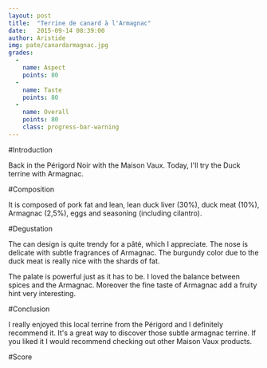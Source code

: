 ```yaml
---
layout: post
title:  "Terrine de canard à l'Armagnac"
date:   2015-09-14 08:39:00
author: Aristide
img: pate/canardarmagnac.jpg
grades:
  -
    name: Aspect
    points: 80
  -
    name: Taste
    points: 80
  -
    name: Overall
    points: 80
    class: progress-bar-warning
---
```


#Introduction

Back in the Périgord Noir with the Maison Vaux. Today, I'll try the Duck terrine with Armagnac.

#Composition

It is composed of pork fat and lean, lean duck liver (30%), duck meat (10%), Armagnac (2,5%), eggs and seasoning (including cilantro).

#Degustation

The can design is quite trendy for a pâté, which I appreciate.
The nose is delicate with subtle fragrances of Armagnac.
The burgundy color due to the duck meat is really nice with the shards of fat.

The palate is powerful just as it has to be. I loved the balance between spices and the Armagnac. Moreover the fine taste of Armagnac add a fruity hint very interesting.

#Conclusion

I really enjoyed this local terrine from the Périgord and I definitely recommend it. It's a great way
to discover those subtle armagnac terrine. If you liked it I would recommend checking out other Maison Vaux products.


#Score
